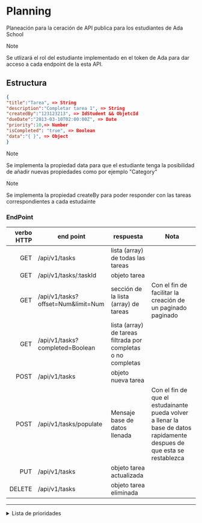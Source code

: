 # Planning

Planeación para la ceración de API publica para los estudiantes de Ada School

> [!NOTE]
> Se utlizará el rol del estudiante implementado en el token de Ada para dar acceso a cada endpoint de la esta API.

## Estructura

```JSON
{
"title":"Tarea", => String
"description":"Completar tarea 1", => String
"createdBy":"123123213", => IdStudent && ObjetcId
"dueDate":"2013-03-10T02:00:00Z", => Date
"priority":10,=> Number
"isCompleted": "true", => Boolean
"data":"{ }", => Object
}
```

> [!NOTE]
> Se implementa la propiedad data para que el estudiante tenga la posibilidad de añadir nuevas propiedades como por ejemplo "Category"

> [!NOTE]
> Se implementa la propiedad createBy para poder responder con las tareas correspondientes a cada estudainte

### EndPoint

| verbo HTTP | end point                          | respuesta                                                     | Nota                                                                                                                    |
| ---------: | ---------------------------------- | ------------------------------------------------------------- | ----------------------------------------------------------------------------------------------------------------------- |
|        GET | /api/v1/tasks                      | lista (array) de todas las tareas                             |                                                                                                                         |
|        GET | /api/v1/tasks/:taskId              | objeto tarea                                                  |                                                                                                                         |
|        GET | /api/v1/tasks?offset=Num&limit=Num | sección de la lista (array) de tareas                         | Con el fin de facilitar la creación de un paginado paginado                                                             |
|        GET | /api/v1/tasks?completed=Boolean    | lista (array) de tareas filtrada por completas o no completas |                                                                                                                         |
|       POST | /api/v1/tasks                      | objeto nueva tarea                                            |                                                                                                                         |
|       POST | /api/v1/tasks/populate             | Mensaje base de datos llenada                                 | Con el fin de que el estudainante pueda volver a llenar la base de datos rapidamente despues de que esta se restablezca |
|        PUT | /api/v1/tasks                      | objeto tarea actualizada                                      |                                                                                                                         |
|     DELETE | /api/v1/tasks                      | objeto tarea eliminada                                        |                                                                                                                         |

---

<details>

<summary>Lista de prioridades</summary>

### Alta :warning:

- Definición del modelo para la tares (validar)
- Implementación de Autenticación y autorización
  - Esto en base al token que ya se genera en la plataforma de Ada school
- Implementación de CRUD basico
  - **C**REATE: ruta para la creación de una nueva tarea
  - **R**EAD: ruta para ver las tareas creadas por el estudiante en particular, en base al id del estudiante
  - **U**PDATE: ruta para actualizar una tarea en concreto
  - **D**ELETE: ruta para eliminar una tarea en concreto
- Funcionalidad de reinicio de datos cada 24h

### Media :bangbang:

- Manejo de query strings para paginación en caso de tener un gran volumen de tareas
  - Esto se realiza en la ruta "GET" /api/v1/tasks
- Manejo de query string para filtrar las tareas por completas o no completas
  - Esto se realiza en la ruta "GET" /api/v1/tasks
- Creación de end point para población de datos facil en la base de datos
- Middlware para la validación de datos de entrada
- Manejo de errres

### Baja :heavy_exclamation_mark:

- Optimización de rendimiento
- Soporte para archivos adjuntos

- </details>
